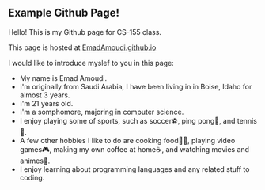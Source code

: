 ## Example Github Page!

Hello! This is my Github page for CS-155 class.

This page is hosted at [EmadAmoudi.github.io](https://github.com/EmadAmoudi/emadamoudi.github.io)

I would like to introduce myslef to you in this page:
+ My name is Emad Amoudi.
+ I'm originally from Saudi Arabia, I have been living in in Boise, Idaho for almost 3 years.
+ I'm 21 years old.
+ I'm a somphomore, majoring in computer science.
+ I enjoy playing some of sports, such as soccer⚽️, ping pong🏓, and tennis🎾.
+ A few other hobbies I like to do are cooking food🧑‍🍳, playing video games🎮, making my own coffee at home☕️, and watching movies and animes🍿.
+ I enjoy learning about programming languages and any related stuff to coding.


